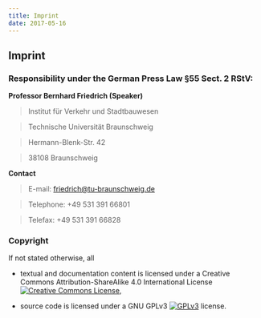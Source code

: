 ```yaml
---
title: Imprint
date: 2017-05-16
---
```


## Imprint

### Responsibility under the German Press Law §55 Sect. 2 RStV:

**Professor Bernhard Friedrich (Speaker)**

> Institut für Verkehr und Stadtbauwesen

> Technische Universität Braunschweig

> Hermann-Blenk-Str. 42 

> 38108 Braunschweig

**Contact**

> E-mail: friedrich@tu-braunschweig.de

> Telephone: +49 531 391 66801

> Telefax: +49 531 391 66828


### Copyright

If not stated otherwise, all

* textual and documentation content is licensed under a Creative Commons Attribution-ShareAlike 4.0 International License
[![Creative Commons License](https://i.creativecommons.org/l/by-sa/4.0/80x15.png)](https://creativecommons.org/licenses/by-sa/4.0/),

* source code is licensed under a GNU GPLv3 [![GPLv3](https://www.gnu.org/graphics/gplv3-88x31.png)](https://www.gnu.org/licenses/gpl-3.0.html) license.
